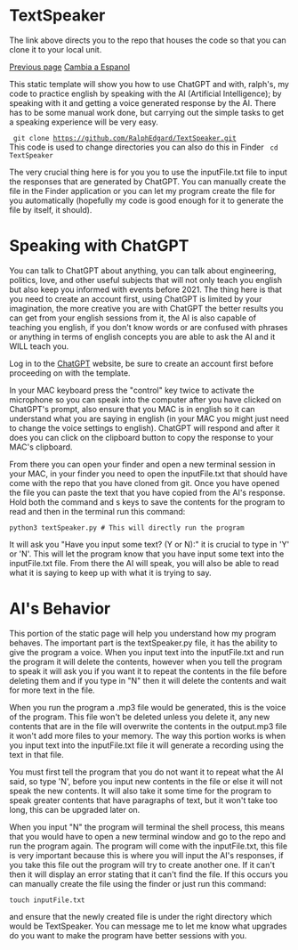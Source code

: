 # TextSpeaker

The link above directs you to the repo that houses the code so that you can clone it to your local unit.

[Previous page](/..)
[Cambia a Espanol](/Spanish.md)

This static template will show you how to use ChatGPT and with, ralph's, my code to practice english by speaking with the AI (Artificial Intelligence); by speaking with it and getting a voice generated response by the AI. There has to be some manual work done, but carrying out the simple tasks to get a speaking experience will be very easy. 

<code> git clone https://github.com/RalphEdgard/TextSpeaker.git </code>
This code is used to change directories you can also do this in Finder
<code> cd TextSpeaker </code>

The very crucial thing here is for you you to use the inputFile.txt file to input the responses that are generated by ChatGPT. You can manually create the file in the Finder application or you can let my program create the file for you automatically (hopefully my code is good enough for it to generate the file by itself, it should).

# Speaking with ChatGPT
You can talk to ChatGPT about anything, you can talk about engineering, politics, love, and other useful subjects that will not only teach you english but also keep you informed with events before 2021. The thing here is that you need to create an account first, using ChatGPT is limited by your imagination, the more creative you are with ChatGPT the better results you can get from your english sessions from it, the AI is also capable of teaching you english, if you don't know words or are confused with phrases or anything in terms of english concepts you are able to ask the AI and it WILL teach you. 

Log in to the [ChatGPT](https://chat.openai.com/auth/login) website, be sure to create an account first before proceeding on with the template. 

In your MAC keyboard press the "control" key twice to activate the microphone so you can speak into the computer after you have clicked on ChatGPT's prompt, also ensure that you MAC is in english so it can understand what you are saying in english (in your MAC you might just need to change the voice settings to english). ChatGPT will respond and after it does you can click on the clipboard button to copy the response to your MAC's clipboard. 

From there you can open your finder and open a new terminal session in your MAC, in your finder you need to open the inputFile.txt that should have come with the repo that you have cloned from git. Once you have opened the file you can paste the text that you have copied from the AI's response. Hold both the command and s keys to save the contents for the program to read and then in the terminal run this command: 

``python3 textSpeaker.py # This will directly run the program``

It will ask you "Have you input some text? (Y or N):" it is crucial to type in 'Y' or 'N'. This will let the program know that you have input some text into the inputFile.txt file. From there the AI will speak, you will also be able to read what it is saying to keep up with what it is trying to say. 

# AI's Behavior 

This portion of the static page will help you understand how my program behaves. The important part is the textSpeaker.py file, it has the ability to give the program a voice. When you input text into the inputFile.txt and run the program it will delete the contents, however when you tell the program to speak it will ask you if you want it to repeat the contents in the file before deleting them and if you type in "N" then it will delete the contents and wait for more text in the file. 

When you run the program a .mp3 file would be generated, this is the voice of the program. This file won't be deleted unless you delete it, any new contents that are in the file will overwrite the contents in the output.mp3 file it won't add more files to your memory. The way this portion works is when you input text into the inputFile.txt file it will generate a recording using the text in that file. 

You must first tell the program that you do not want it to repeat what the AI said, so type 'N', before you input new contents in the file or else it will not speak the new contents. It will also take it some time for the program to speak greater contents that have paragraphs of text, but it won't take too long, this can be upgraded later on. 

When you input "N" the program will terminal the shell process, this means that you would have to open a new terminal window and go to the repo and run the program again. The program will come with the inputFile.txt, this file is very important because this is where you will input the AI's responses, if you take this file out the program will try to create another one. If it can't then it will display an error stating that it can't find the file. If this occurs you can manually create the file using the finder or just run this command: 

<code>touch inputFile.txt</code> 

and ensure that the newly created file is under the right directory which would be TextSpeaker. You can message me to let me know what upgrades do you want to make the program have better sessions with you. 
